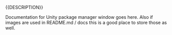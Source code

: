{{DESCRIPTION}}

Documentation for Unity package manager window goes here.
Also if images are used in README.md / docs this is a good place to store those as well.


